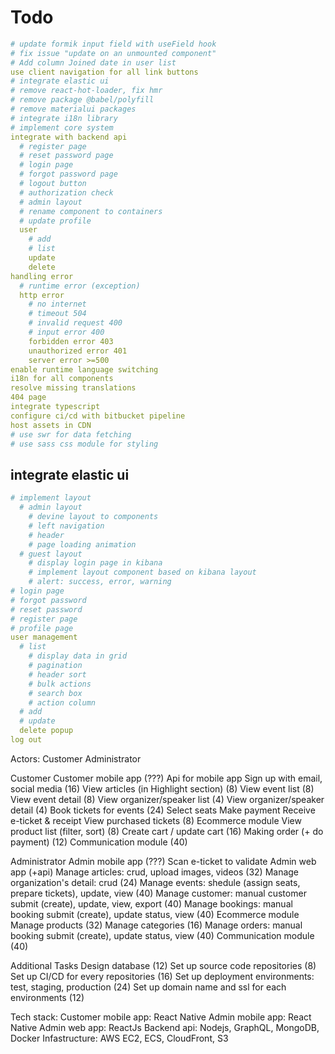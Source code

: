 # Todo
```yml
# update formik input field with useField hook
# fix issue "update on an unmounted component"
# Add column Joined date in user list
use client navigation for all link buttons
# integrate elastic ui
# remove react-hot-loader, fix hmr
# remove package @babel/polyfill
# remove materialui packages
# integrate i18n library
# implement core system
integrate with backend api
  # register page
  # reset password page
  # login page
  # forgot password page
  # logout button
  # authorization check
  # admin layout
  # rename component to containers
  # update profile
  user
    # add
    # list
    update
    delete
handling error
  # runtime error (exception)
  http error
    # no internet
    # timeout 504
    # invalid request 400
    # input error 400
    forbidden error 403
    unauthorized error 401
    server error >=500
enable runtime language switching
i18n for all components
resolve missing translations
404 page
integrate typescript
configure ci/cd with bitbucket pipeline
host assets in CDN
# use swr for data fetching
# use sass css module for styling
```


## integrate elastic ui
```yml
# implement layout
  # admin layout
    # devine layout to components
    # left navigation
    # header
    # page loading animation
  # guest layout
    # display login page in kibana
    # implement layout component based on kibana layout
    # alert: success, error, warning
# login page
# forgot password
# reset password
# register page
# profile page
user management
  # list
    # display data in grid
    # pagination
    # header sort
    # bulk actions
    # search box
    # action column
  # add
  # update
  delete popup
log out
```


Actors:
  Customer
  Administrator

Customer
  Customer mobile app (???)
  Api for mobile app
    Sign up with email, social media (16)
    View articles (in Highlight section) (8)
    View event list (8)
    View event detail (8)
    View organizer/speaker list (4)
    View organizer/speaker detail (4)
    Book tickets for events (24)
      Select seats
      Make payment
      Receive e-ticket & receipt
    View purchased tickets (8)
    Ecommerce module
      View product list (filter, sort) (8)
      Create cart / update cart (16)
      Making order (+ do payment) (12)
    Communication module (40)

Administrator
  Admin mobile app (???)
    Scan e-ticket to validate
  Admin web app (+api)
    Manage articles: crud, upload images, videos (32)
    Manage organization's detail: crud (24)
    Manage events: shedule (assign seats, prepare tickets), update, view (40)
    Manage customer: manual customer submit (create), update, view, export (40)
    Manage bookings: manual booking submit (create), update status, view (40)
    Ecommerce module
      Manage products (32)
      Manage categories (16)
      Manage orders: manual booking submit (create), update status, view (40)
    Communication module (40)

Additional Tasks
  Design database (12)
  Set up source code repositories (8)
  Set up CI/CD for every repositories (16)
  Set up deployment environments: test, staging, production (24)
  Set up domain name and ssl for each environments (12)

Tech stack:
  Customer mobile app: React Native
  Admin mobile app: React Native
  Admin web app: ReactJs
  Backend api: Nodejs, GraphQL, MongoDB, Docker
  Infastructure: AWS EC2, ECS, CloudFront, S3